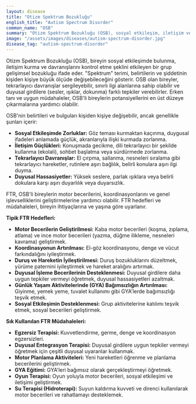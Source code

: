 ```yaml
---
layout: disease
title: "Otizm Spektrum Bozukluğu"
english_title: "Autism Spectrum Disorder"
common_name: "OSB"
summary: "Otizm Spektrum Bozukluğu (OSB), sosyal etkileşim, iletişim ve davranışlarda zorluklarla karakterize edilen, nörogelişimsel bir bozukluktur."
image: "/assets/images/diseases/autism-spectrum-disorder.jpg"
disease_tag: "autism-spectrum-disorder"
---
```





Otizm Spektrum Bozukluğu (OSB), bireyin sosyal etkileşimde bulunma, iletişim kurma ve davranışlarını kontrol etme şeklini etkileyen bir grup gelişimsel bozukluğu ifade eder. "Spektrum" terimi, belirtilerin ve şiddetinin kişiden kişiye büyük ölçüde değişebileceğini gösterir. OSB olan bireyler, tekrarlayıcı davranışlar sergileyebilir, sınırlı ilgi alanlarına sahip olabilir ve duyusal girdilere (sesler, ışıklar, dokunma) farklı tepkiler verebilirler. Erken tanı ve uygun müdahaleler, OSB'li bireylerin potansiyellerini en üst düzeye çıkarmalarına yardımcı olabilir.


OSB'nin belirtileri ve bulguları kişiden kişiye değişebilir, ancak genellikle şunları içerir:

*   **Sosyal Etkileşimde Zorluklar:** Göz teması kurmaktan kaçınma, duygusal ifadeleri anlamada güçlük, akranlarıyla ilişki kurmada zorlanma.
*   **İletişim Güçlükleri:** Konuşmada gecikme, dili tekrarlayıcı bir şekilde kullanma (ekolali), sohbet başlatma veya sürdürmede zorlanma.
*   **Tekrarlayıcı Davranışlar:** El çırpma, sallanma, nesneleri sıralama gibi tekrarlayıcı hareketler, rutinlere aşırı bağlılık, belirli konulara aşırı ilgi duyma.
*   **Duyusal Hassasiyetler:** Yüksek seslere, parlak ışıklara veya belirli dokulara karşı aşırı duyarlılık veya duyarsızlık.


FTR, OSB'li bireylerin motor becerilerini, koordinasyonlarını ve genel işlevselliklerini geliştirmelerine yardımcı olabilir. FTR hedefleri ve müdahaleleri, bireyin ihtiyaçlarına ve yaşına göre uyarlanır.

**Tipik FTR Hedefleri:**

*   **Motor Becerilerin Geliştirilmesi:** Kaba motor becerileri (koşma, zıplama, atlama) ve ince motor becerileri (yazma, düğme ilikleme, nesneleri kavrama) geliştirmek.
*   **Koordinasyonun Artırılması:** El-göz koordinasyonu, denge ve vücut farkındalığını iyileştirmek.
*   **Duruş ve Hareketin İyileştirilmesi:** Duruş bozukluklarını düzeltmek, yürüme paternini iyileştirmek ve hareket aralığını artırmak.
*   **Duyusal İşleme Becerilerinin Desteklenmesi:** Duyusal girdilere daha uygun tepkiler vermeyi öğretmek, duyusal hassasiyetleri azaltmak.
*   **Günlük Yaşam Aktivitelerinde (GYA) Bağımsızlığın Artırılması:** Giyinme, yemek yeme, tuvalet kullanımı gibi GYA'lerde bağımsızlığı teşvik etmek.
*   **Sosyal Etkileşimin Desteklenmesi:** Grup aktivitelerine katılımı teşvik etmek, sosyal becerileri geliştirmek.

**Sık Kullanılan FTR Müdahaleleri:**

*   **Egzersiz Terapisi:** Kuvvetlendirme, germe, denge ve koordinasyon egzersizleri.
*   **Duyusal Entegrasyon Terapisi:** Duyusal girdilere uygun tepkiler vermeyi öğretmek için çeşitli duyusal uyaranlar kullanmak.
*   **Motor Planlama Aktiviteleri:** Yeni hareketleri öğrenme ve planlama becerilerini geliştirmek.
*   **GYA Eğitimi:** GYA'leri bağımsız olarak gerçekleştirmeyi öğretmek.
*   **Oyun Terapisi:** Oyun yoluyla motor becerileri, sosyal etkileşimi ve iletişimi geliştirmek.
*   **Su Terapisi (Hidroterapi):** Suyun kaldırma kuvveti ve direnci kullanılarak motor becerileri ve rahatlamayı desteklemek.

